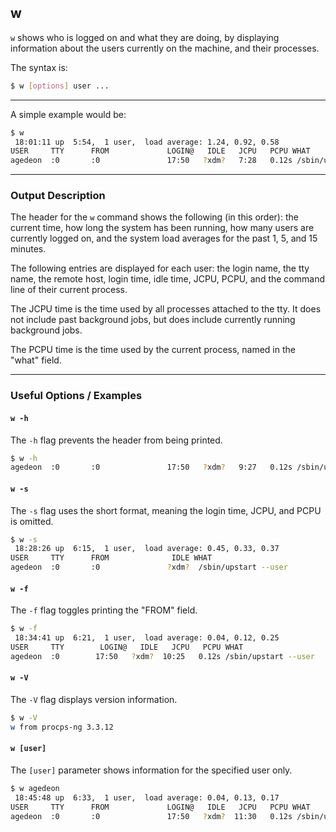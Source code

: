 w
-------

`w` shows who is logged on and what they are doing, by displaying information about the users currently on the machine, and their processes.

The syntax is:

~~~ bash
$ w [options] user ...
~~~

---

A simple example would be:

~~~ bash
$ w
 18:01:11 up  5:54,  1 user,  load average: 1.24, 0.92, 0.58
USER     TTY      FROM             LOGIN@   IDLE   JCPU   PCPU WHAT
agedeon  :0       :0               17:50   ?xdm?   7:28   0.12s /sbin/upstart --user
~~~

---
### Output Description

The header for the `w` command shows the following (in this order): the current time, how long the system has been running, how many users are currently logged on, and the system load averages for the past 1, 5, and 15 minutes.

The following entries are displayed for each user: the login name, the tty name, the remote host, login time, idle time, JCPU, PCPU, and the command line of their current process.

The JCPU time is the time used by all processes attached to the tty. It does not include past background jobs, but does include currently running background jobs.

The PCPU time is the time used by the current process, named in the "what" field.


---

### Useful Options / Examples

#### `w -h`

The `-h` flag prevents the header from being printed.

~~~ bash
$ w -h
agedeon  :0       :0               17:50   ?xdm?   9:27   0.12s /sbin/upstart --user
~~~

#### `w -s`

The `-s` flag uses the short format, meaning the login time, JCPU, and PCPU is omitted.

~~~ bash
$ w -s
 18:28:26 up  6:15,  1 user,  load average: 0.45, 0.33, 0.37
USER     TTY      FROM              IDLE WHAT
agedeon  :0       :0               ?xdm?  /sbin/upstart --user
~~~

#### `w -f`

The `-f` flag toggles printing the "FROM" field.

~~~ bash
$ w -f
 18:34:41 up  6:21,  1 user,  load average: 0.04, 0.12, 0.25
USER     TTY        LOGIN@   IDLE   JCPU   PCPU WHAT
agedeon  :0        17:50   ?xdm?  10:25   0.12s /sbin/upstart --user
~~~

#### `w -V`

The `-V` flag displays version information.

~~~ bash
$ w -V
w from procps-ng 3.3.12
~~~

#### `w [user]`

The `[user]` parameter shows information for the specified user only.

~~~ bash
$ w agedeon
 18:45:48 up  6:33,  1 user,  load average: 0.04, 0.13, 0.17
USER     TTY      FROM             LOGIN@   IDLE   JCPU   PCPU WHAT
agedeon  :0       :0               17:50   ?xdm?  11:30   0.12s /sbin/upstart --user
~~~